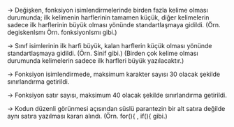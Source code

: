 
-> Değişken, fonksiyon isimlendirmelerinde birden fazla kelime olması durumunda; ilk kelimenin harflerinin tamamen küçük, diğer kelimelerin sadece ilk harflerinin büyük olması yönünde standartlaşmaya gidildi. (Örn. degiskenIsmı Örn. fonksiyonIsmı gibi.)

-> Sınıf isimlerinin ilk harfi büyük, kalan harflerin küçük olması yönünde standartlaşmaya gidildi. (Örn. Sinif gibi.) (Birden çok kelime olması durumunda kelimelerin sadece ilk harfleri büyük yazılacaktır.)

-> Fonksiyon isimlendirmede, maksimum karakter sayısı 30 olacak şekilde sınırlandırma getirildi.

-> Fonksiyon satır sayısı, maksimum 40 olacak şekilde sınırlandırma getirildi.

-> Kodun düzenli görünmesi açısından süslü parantezin bir alt satıra değilde aynı satıra yazılması kararı alındı. (Örn. for(){ , if(){ gibi.)
